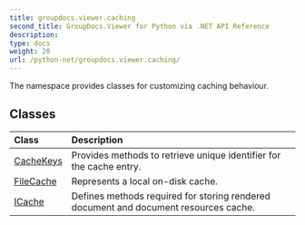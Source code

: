 ```yaml
---
title: groupdocs.viewer.caching
second_title: GroupDocs.Viewer for Python via .NET API Reference
description: 
type: docs
weight: 20
url: /python-net/groupdocs.viewer.caching/
---
```



The namespace provides classes for customizing caching behaviour.

## Classes
| Class | Description |
| :- | :- |
|[CacheKeys](/python-net/groupdocs.viewer.caching/cachekeys/)|Provides methods to retrieve unique identifier for the cache entry.|
|[FileCache](/python-net/groupdocs.viewer.caching/filecache/)|Represents a local on-disk cache.|
|[ICache](/python-net/groupdocs.viewer.caching/icache/)|Defines methods required for storing rendered document and document resources сache.|
